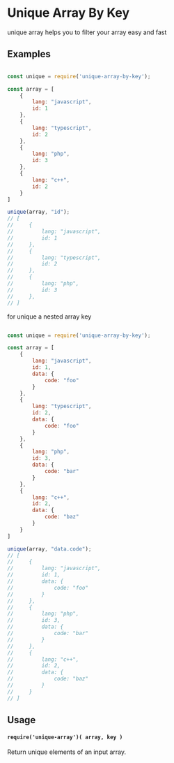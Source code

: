 <h1>Unique Array By Key</h1>
unique array helps you to filter your array easy and fast

<h2>Examples</h2>

```js

const unique = require('unique-array-by-key');

const array = [
    {
        lang: "javascript",
        id: 1
    },
    {
        lang: "typescript",
        id: 2
    },
    {
        lang: "php",
        id: 3
    },
    {
        lang: "c++",
        id: 2
    }
]

unique(array, "id");
// [
//     {
//         lang: "javascript",
//         id: 1
//     },
//     {
//         lang: "typescript",
//         id: 2
//     },
//     {
//         lang: "php",
//         id: 3
//     },
// ]

```

for unique a nested array key

```js

const unique = require('unique-array-by-key');

const array = [
    {
        lang: "javascript",
        id: 1,
        data: {
            code: "foo"
        }
    },
    {
        lang: "typescript",
        id: 2,
        data: {
            code: "foo"
        }
    },
    {
        lang: "php",
        id: 3,
        data: {
            code: "bar"
        }
    },
    {
        lang: "c++",
        id: 2,
        data: {
            code: "baz"
        }
    }
]

unique(array, "data.code");
// [
//     {
//         lang: "javascript",
//         id: 1,
//         data: {
//             code: "foo"
//         }
//     },
//     {
//         lang: "php",
//         id: 3,
//         data: {
//             code: "bar"
//         }
//     },
//     {
//         lang: "c++",
//         id: 2,
//         data: {
//             code: "baz"
//         }
//     }
// ]


```

## Usage

#### `require('unique-array')( array, key )`
Return unique elements of an input array.